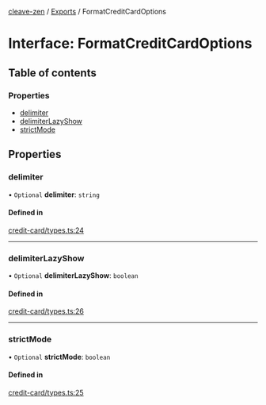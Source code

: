 [cleave-zen](../README.md) / [Exports](../modules.md) / FormatCreditCardOptions

# Interface: FormatCreditCardOptions

## Table of contents

### Properties

- [delimiter](FormatCreditCardOptions.md#delimiter)
- [delimiterLazyShow](FormatCreditCardOptions.md#delimiterlazyshow)
- [strictMode](FormatCreditCardOptions.md#strictmode)

## Properties

### delimiter

• `Optional` **delimiter**: `string`

#### Defined in

[credit-card/types.ts:24](https://github.com/nosir/cleave-zen/blob/f242cfd/src/credit-card/types.ts#L24)

___

### delimiterLazyShow

• `Optional` **delimiterLazyShow**: `boolean`

#### Defined in

[credit-card/types.ts:26](https://github.com/nosir/cleave-zen/blob/f242cfd/src/credit-card/types.ts#L26)

___

### strictMode

• `Optional` **strictMode**: `boolean`

#### Defined in

[credit-card/types.ts:25](https://github.com/nosir/cleave-zen/blob/f242cfd/src/credit-card/types.ts#L25)
